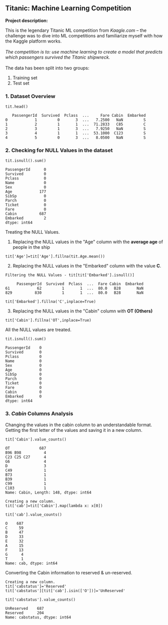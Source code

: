 ## Titanic: Machine Learning Competition

**Project description:** 

This is the legendary Titanic ML competition from *Kaagle.com* – the challenge was to dive into ML competitions and familiarize myself with how the Kaggle platform works. <br><br>
*The competition is to: use machine learning to create a model that predicts which passengers survived the Titanic shipwreck.*
<br><br>
The data has been split into two groups:
1. Training set 
2. Test set

### 1. Dataset Overview
```
tit.head()

   PassengerId  Survived  Pclass  ...     Fare Cabin  Embarked
0            1         0       3  ...   7.2500   NaN         S
1            2         1       1  ...  71.2833   C85         C
2            3         1       3  ...   7.9250   NaN         S
3            4         1       1  ...  53.1000  C123         S
4            5         0       3  ...   8.0500   NaN         S
```

### 2. Checking for NULL Values in the dataset
```
tit.isnull().sum()

PassengerId      0
Survived         0
Pclass           0
Name             0
Sex              0
Age            177
SibSp            0
Parch            0
Ticket           0
Fare             0
Cabin          687
Embarked         2
dtype: int64
```
Treating the NULL Values.

1. Replacing the NULL values in the "Age" column with the **average age** of people in the ship
```
tit['Age']=tit['Age'].fillna(tit.Age.mean())
```
2. Replacing the NULL values in the "Embarked" column with the value **C**.
```
Filtering the NULL Values - tit[tit['Embarked'].isnull()]

     PassengerId  Survived  Pclass  ...  Fare Cabin  Embarked
61            62         1       1  ...  80.0   B28       NaN
829          830         1       1  ...  80.0   B28       NaN

tit['Embarked'].fillna('C',inplace=True)
```
3. Replacing the NULL values in the "Cabin" column with **OT (Others)**
```
tit['Cabin'].fillna('OT',inplace=True)
```
All the NULL values are treated.
```
tit.isnull().sum()

PassengerId    0
Survived       0
Pclass         0
Name           0
Sex            0
Age            0
SibSp          0
Parch          0
Ticket         0
Fare           0
Cabin          0
Embarked       0
dtype: int64
```

### 3. *Cabin* Columns Analysis

Changing the values in the cabin column to an understandable format. Getting the first letter of the values and saving it in a new column.
```
tit['Cabin'].value_counts()

OT             687
B96 B98          4
C23 C25 C27      4
G6               4
D                3
C49              1
B73              1
B39              1
C99              1
C103             1
Name: Cabin, Length: 148, dtype: int64

Creating a new column.
tit['cab']=tit['Cabin'].map(lambda x: x[0])

tit['cab'].value_counts()

O    687
C     59
B     47
D     33
E     32
A     15
F     13
G      4
T      1
Name: cab, dtype: int64
```
Converting the Cabin information to reserved & un-reserved.

```
Creating a new column.
tit['cabstatus']='Reserved'
tit['cabstatus'][tit['cab'].isin(['O'])]='UnReserved'

tit['cabstatus'].value_counts()

UnReserved    687
Reserved      204
Name: cabstatus, dtype: int64
```
























